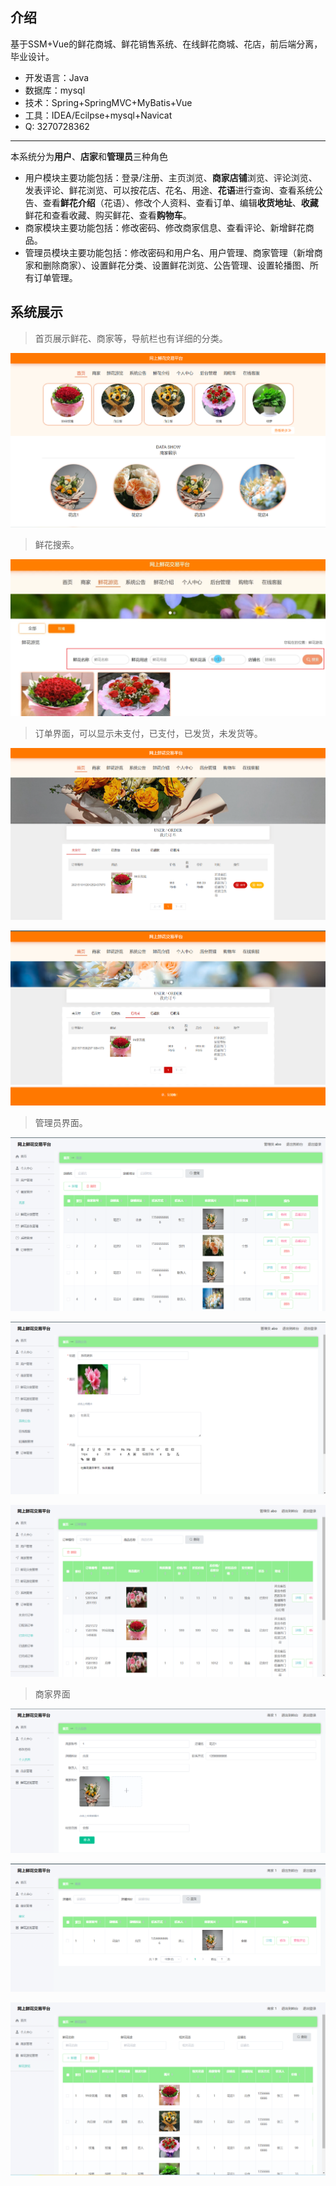 ## 介绍
基于SSM+Vue的鲜花商城、鲜花销售系统、在线鲜花商城、花店，前后端分离，毕业设计。

- 开发语言：Java 
- 数据库：mysql 
- 技术：Spring+SpringMVC+MyBatis+Vue 
- 工具：IDEA/Ecilpse+mysql+Navicat 
- Q: 3270728362
  
---

本系统分为**用户**、**店家**和**管理员**三种角色 

- 用户模块主要功能包括：登录/注册、主页浏览、**商家店铺**浏览、评论浏览、发表评论、鲜花浏览、可以按花店、花名、用途、**花语**进行查询、查看系统公告、查看**鲜花介绍**（花语）、修改个人资料、查看订单、编辑**收货地址**、**收藏**鲜花和查看收藏、购买鲜花、查看**购物车**。 
- 商家模块主要功能包括：修改密码、修改商家信息、查看评论、新增鲜花商品。 
- 管理员模块主要功能包括：修改密码和用户名、用户管理、商家管理（新增商家和删除商家）、设置鲜花分类、设置鲜花浏览、公告管理、设置轮播图、所有订单管理。

##  系统展示

>首页展示鲜花、商家等，导航栏也有详细的分类。

![img_1](assets/img_1.png)

>鲜花搜索。

![Snipaste_2023-09-02_15-20-10](assets/Snipaste_2023-09-02_15-20-10.png)

> 订单界面，可以显示未支付，已支付，已发货，未发货等。

![img_2](assets/img_2.png)

![img_3](assets/img_3.png)

> 管理员界面。

![img_4](assets/img_4.png)

![img_5](assets/img_5.png)

![img_6](assets/img_6.png)

> 商家界面

![img_7](assets/img_7.png)

![img_8](assets/img_8.png)

![img_9](assets/img_9.png)
